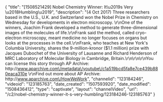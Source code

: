 {
    "title": "[1508521429] Nobel Chemistry Winner: It\u2019s Very \u2018Humbling\u2019",
    "description": "(4 Oct 2017) Three researchers based in the U.S., U.K. and Switzerland won the Nobel Prize in Chemistry on Wednesday for developments in electron microscopy. \r\nOne of the winners, Joachim Frank developed a method to generate three-dimensional images of the molecules of life.\r\nFrank said the method, called cryo-electron microscopy, meant medicine no longer focuses on organs but looks at the processes in the cell.\r\nFrank, who teaches at New York's Columbia University, shares the 9-million-kronor ($1.1 million) prize with Jacques Dubochet of the University of Lausanne and Richard Henderson of MRC Laboratory of Molecular Biology in Cambridge, Britain.\r\n\r\n\r\nYou can license this story through AP Archive: http:\/\/www.aparchive.com\/metadata\/youtube\/c1a519bcd5fa8e7ce439b880eaca310e \r\nFind out more about AP Archive: http:\/\/www.aparchive.com\/HowWeWork",
    "channelid": "123184246",
    "videoid": "123185763",
    "date_created": "1507593920",
    "date_modified": "1508436412",
    "type": "captivate",
    "layout": "channelVideo",
    "url": "\/c2\/nobel-chemistry-winner-it-s-very-humbling\/123184246-123185763"
}
